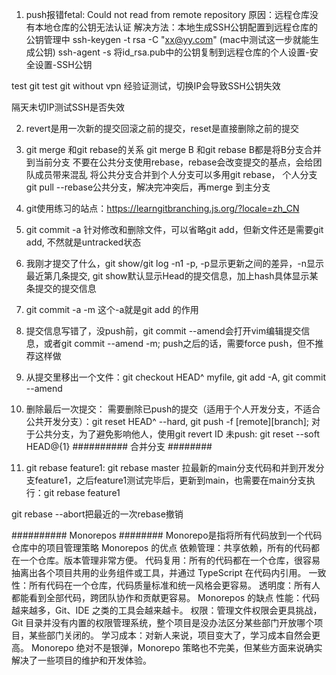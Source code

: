 <!--
 * @Author: your name
 * @Date: 2022-03-20 11:55:43
 * @LastEditTime: 2022-05-19 09:30:54
 * @LastEditors: yuzihan yuzihanyuzihan@163.com
 * @Description: 打开koroFileHeader查看配置 进行设置: https://github.com/OBKoro1/koro1FileHeader/wiki/%E9%85%8D%E7%BD%AE
 * @FilePath: /fe_interview/git/git.md
-->
1. push报错fetal: Could not read from remote repository
原因：远程仓库没有本地仓库的公钥无法认证
解决方法：本地生成SSH公钥配置到远程仓库的公钥管理中
ssh-keygen -t rsa -C "xx@yy.com" (mac中测试这一步就能生成公钥)
ssh-agent -s
将id_rsa.pub中的公钥复制到远程仓库的个人设置-安全设置-SSH公钥

test git 
test git without vpn
经验证测试，切换IP会导致SSH公钥失效

隔天未切IP测试SSH是否失效

2. revert是用一次新的提交回滚之前的提交，reset是直接删除之前的提交

3. git merge 和git rebase的关系
git merge B 和git rebase B都是将B分支合并到当前分支
不要在公共分支使用rebase，rebase会改变提交的基点，会给团队成员带来混乱
将公共分支合并到个人分支可以多用git rebase， 个人分支git pull --rebase公共分支，解决完冲突后，再merge 到主分支


4. git使用练习的站点：https://learngitbranching.js.org/?locale=zh_CN

5. git commit -a 针对修改和删除文件，可以省略git add，但新文件还是需要git add, 不然就是untracked状态

6. 我刚才提交了什么，git show/git log -n1 -p, -p显示更新之间的差异，-n显示最近第几条提交, git show默认显示Head的提交信息，加上hash具体显示某条提交的提交信息

7. git commit -a -m 这个-a就是git add 的作用

8. 提交信息写错了，没push前，git commit --amend会打开vim编辑提交信息，或者git commit --amend -m; push之后的话，需要force push，但不推荐这样做

9. 从提交里移出一个文件：git checkout HEAD^ myfile, git add -A, git commit --amend

10. 删除最后一次提交：
需要删除已push的提交（适用于个人开发分支，不适合公共开发分支）：git reset HEAD^ --hard, git push -f [remote][branch]; 对于公共分支，为了避免影响他人，使用git revert ID
未push: git reset --soft HEAD@{1}
########## 合并分支 ########
1. git rebase
feature1: git rebase master 拉最新的main分支代码和并到开发分支feature1，之后feature1测试完毕后，更新到main，也需要在main分支执行：git rebase feature1

git rebase --abort把最近的一次rebase撤销

########## Monorepos ########
Monorepo是指将所有代码放到一个代码仓库中的项目管理策略
Monorepos 的优点
依赖管理：共享依赖，所有的代码都在一个仓库。版本管理非常方便。
代码复用：所有的代码都在一个仓库，很容易抽离出各个项目共用的业务组件或工具，并通过 TypeScript 在代码内引用。
一致性：所有代码在一个仓库，代码质量标准和统一风格会更容易。
透明度：所有人都能看到全部代码，跨团队协作和贡献更容易。
Monorepos 的缺点
性能：代码越来越多，Git、IDE 之类的工具会越来越卡。
权限：管理文件权限会更具挑战，Git 目录并没有内置的权限管理系统，整个项目是没办法区分某些部门开放哪个项目，某些部门关闭的。
学习成本：对新人来说，项目变大了，学习成本自然会更高。
Monorepo 绝对不是银弹，Monorepo 策略也不完美，但某些方面来说确实解决了一些项目的维护和开发体验。
